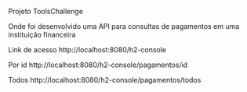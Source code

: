 Projeto ToolsChallenge

Onde foi desenvolvido uma API para consultas de pagamentos em uma instituição financeira

Link de acesso
http://localhost:8080/h2-console

Por id
http://localhost:8080/h2-console/pagamentos/id

Todos
http://localhost:8080/h2-console/pagamentos/todos
